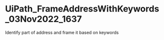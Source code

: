 # UiPath_FrameAddressWithKeywords_03Nov2022_1637
Identify part of address and frame it based on keywords
